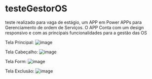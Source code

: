 # testeGestorOS
teste realizado para vaga de estágio, um APP em Power APPs para Gerenciamento de ordem de Serviços. O APP Conta com um design responsivo e com as principais funcionalidades para a gestão das OS

Tela Principal:
![image](https://github.com/user-attachments/assets/614bd9dc-527d-47ad-a667-926a9d667907)

Tela Cabeçalho:
![image](https://github.com/user-attachments/assets/0a5a7861-3b76-4e82-aa67-a940b4a58149)

Tela Form:
![image](https://github.com/user-attachments/assets/64188eff-ea5f-4b4c-a8f7-5c4d50890d40)

Tela Exclusão:
![image](https://github.com/user-attachments/assets/15d84c24-26b3-4fee-a125-4f58e1b0f589)





